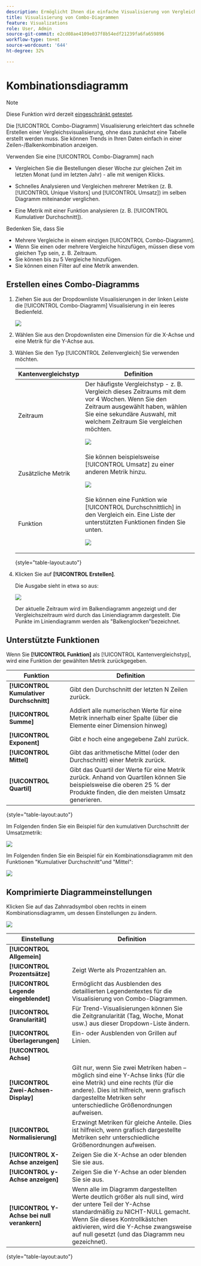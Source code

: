 ```yaml
---
description: Ermöglicht Ihnen die einfache Visualisierung von Vergleichsdaten in Analysis Workspace, z. B. das Erstellen von Vergleichen mit dem letzten Monat, dem letzten Jahr usw.
title: Visualisierung von Combo-Diagrammen
feature: Visualizations
role: User, Admin
source-git-commit: e2cd08ae4109e037f8b54edf21239fa6fa659896
workflow-type: tm+mt
source-wordcount: '644'
ht-degree: 32%

---
```



# Kombinationsdiagramm

>[!NOTE]
>
>Diese Funktion wird derzeit [eingeschränkt getestet](/help/release-notes/releases.md).

Die [!UICONTROL Combo-Diagramm] Visualisierung erleichtert das schnelle Erstellen einer Vergleichsvisualisierung, ohne dass zunächst eine Tabelle erstellt werden muss. Sie können Trends in Ihren Daten einfach in einer Zeilen-/Balkenkombination anzeigen.

Verwenden Sie eine [!UICONTROL Combo-Diagramm] nach

* Vergleichen Sie die Bestellungen dieser Woche zur gleichen Zeit im letzten Monat (und im letzten Jahr) - alle mit wenigen Klicks.

* Schnelles Analysieren und Vergleichen mehrerer Metriken (z. B. [!UICONTROL Unique Visitors] und [!UICONTROL Umsatz]) im selben Diagramm miteinander verglichen.

* Eine Metrik mit einer Funktion analysieren (z. B. [!UICONTROL Kumulativer Durchschnitt]).

Bedenken Sie, dass Sie

* Mehrere Vergleiche in einem einzigen [!UICONTROL Combo-Diagramm].
* Wenn Sie einen oder mehrere Vergleiche hinzufügen, müssen diese vom gleichen Typ sein, z. B. Zeitraum.
* Sie können bis zu 5 Vergleiche hinzufügen.
* Sie können einen Filter auf eine Metrik anwenden.

## Erstellen eines Combo-Diagramms

1. Ziehen Sie aus der Dropdownliste Visualisierungen in der linken Leiste die [!UICONTROL Combo-Diagramm] Visualisierung in ein leeres Bedienfeld.

   ![](assets/combo-chart-build.png)

1. Wählen Sie aus den Dropdownlisten eine Dimension für die X-Achse und eine Metrik für die Y-Achse aus.

1. Wählen Sie den Typ [!UICONTROL Zeilenvergleich] Sie verwenden möchten.

   | Kantenvergleichstyp | Definition |
   | --- | --- |
   | Zeitraum | Der häufigste Vergleichstyp - z. B. Vergleich dieses Zeitraums mit dem vor 4 Wochen. Wenn Sie den Zeitraum ausgewählt haben, wählen Sie eine sekundäre Auswahl, mit welchem Zeitraum Sie vergleichen möchten.<p>![](assets/combo-time-period.png) |
   | Zusätzliche Metrik | Sie können beispielsweise [!UICONTROL Umsatz] zu einer anderen Metrik hinzu.<p>![](assets/combo-2metrics.png) |
   | Funktion | Sie können eine Funktion wie [!UICONTROL Durchschnittlich] in den Vergleich ein. Eine Liste der unterstützten Funktionen finden Sie unten.<p>![](assets/combo-functions.png) |

   {style=&quot;table-layout:auto&quot;}

1. Klicken Sie auf **[!UICONTROL Erstellen]**.

   Die Ausgabe sieht in etwa so aus:

   ![](assets/combo-output.png)

   Der aktuelle Zeitraum wird im Balkendiagramm angezeigt und der Vergleichszeitraum wird durch das Liniendiagramm dargestellt. Die Punkte im Liniendiagramm werden als &quot;Balkenglocken&quot;bezeichnet.

## Unterstützte Funktionen

Wenn Sie **[!UICONTROL Funktion]** als [!UICONTROL Kantenvergleichstyp], wird eine Funktion der gewählten Metrik zurückgegeben.

| Funktion | Definition |
| --- | --- |
| **[!UICONTROL Kumulativer Durchschnitt]** | Gibt den Durchschnitt der letzten N Zeilen zurück. |
| **[!UICONTROL Summe]** | Addiert alle numerischen Werte für eine Metrik innerhalb einer Spalte (über die Elemente einer Dimension hinweg) |
| **[!UICONTROL Exponent]** | Gibt *e* hoch eine angegebene Zahl zurück. |
| **[!UICONTROL Mittel]** | Gibt das arithmetische Mittel (oder den Durchschnitt) einer Metrik zurück. |
| **[!UICONTROL Quartil]** | Gibt das Quartil der Werte für eine Metrik zurück. Anhand von Quartilen können Sie beispielsweise die oberen 25 % der Produkte finden, die den meisten Umsatz generieren. |

{style=&quot;table-layout:auto&quot;}

Im Folgenden finden Sie ein Beispiel für den kumulativen Durchschnitt der Umsatzmetrik:

![](assets/combo-cumul-avg.png)

Im Folgenden finden Sie ein Beispiel für ein Kombinationsdiagramm mit den Funktionen &quot;Kumulativer Durchschnitt&quot;und &quot;Mittel&quot;:

![](assets/combo-two-functions.png)

## Komprimierte Diagrammeinstellungen

Klicken Sie auf das Zahnradsymbol oben rechts in einem Kombinationsdiagramm, um dessen Einstellungen zu ändern.

![](assets/combo-settings.png)

| Einstellung | Definition |
| --- | --- |
| **[!UICONTROL Allgemein]** |  |
| **[!UICONTROL Prozentsätze]** | Zeigt Werte als Prozentzahlen an. |
| **[!UICONTROL Legende eingeblendet]** | Ermöglicht das Ausblenden des detaillierten Legendentextes für die Visualisierung von Combo-Diagrammen. |
| **[!UICONTROL Granularität]** | Für Trend-Visualisierungen können Sie die Zeitgranularität (Tag, Woche, Monat usw.) aus dieser Dropdown-Liste ändern. |
| **[!UICONTROL Überlagerungen]** | Ein- oder Ausblenden von Grillen auf Linien. |
| **[!UICONTROL Achse]** |  |
| **[!UICONTROL Zwei-Achsen-Display]** | Gilt nur, wenn Sie zwei Metriken haben – möglich sind eine Y-Achse links (für die eine Metrik) und eine rechts (für die andere). Dies ist hilfreich, wenn grafisch dargestellte Metriken sehr unterschiedliche Größenordnungen aufweisen. |
| **[!UICONTROL Normalisierung]** | Erzwingt Metriken für gleiche Anteile. Dies ist hilfreich, wenn grafisch dargestellte Metriken sehr unterschiedliche Größenordnungen aufweisen. |
| **[!UICONTROL X-Achse anzeigen]** | Zeigen Sie die X-Achse an oder blenden Sie sie aus. |
| **[!UICONTROL y-Achse anzeigen]** | Zeigen Sie die Y-Achse an oder blenden Sie sie aus. |
| **[!UICONTROL Y-Achse bei null verankern]** | Wenn alle im Diagramm dargestellten Werte deutlich größer als null sind, wird der untere Teil der Y-Achse standardmäßig zu NICHT-NULL gemacht. Wenn Sie dieses Kontrollkästchen aktivieren, wird die Y-Achse zwangsweise auf null gesetzt (und das Diagramm neu gezeichnet). |

{style=&quot;table-layout:auto&quot;}


